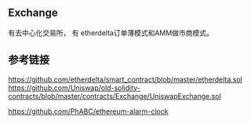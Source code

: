 ## Exchange

  有去中心化交易所， 有 etherdelta订单薄模式和AMM做市商模式。
   


## 参考链接

https://github.com/etherdelta/smart_contract/blob/master/etherdelta.sol   
https://github.com/Uniswap/old-solidity-contracts/blob/master/contracts/Exchange/UniswapExchange.sol

https://github.com/PhABC/ethereum-alarm-clock    